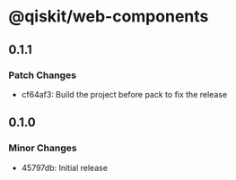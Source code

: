 # @qiskit/web-components

## 0.1.1

### Patch Changes

- cf64af3: Build the project before pack to fix the release

## 0.1.0

### Minor Changes

- 45797db: Initial release
